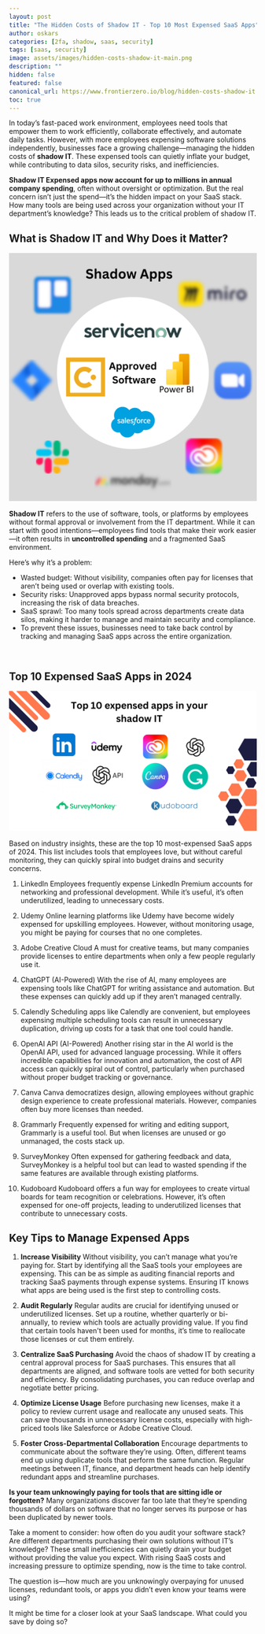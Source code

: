 ```yaml
---
layout: post
title: "The Hidden Costs of Shadow IT - Top 10 Most Expensed SaaS Apps"
author: oskars
categories: [2fa, shadow, saas, security]
tags: [saas, security]
image: assets/images/hidden-costs-shadow-it-main.png
description: ""
hidden: false
featured: false
canonical_url: https://www.frontierzero.io/blog/hidden-costs-shadow-it
toc: true
---
```


In today’s fast-paced work environment, employees need tools that empower them to work efficiently, collaborate effectively, and automate daily tasks. However, with more employees expensing software solutions independently, businesses face a growing challenge—managing the hidden costs of <b>shadow IT</b>. These expensed tools can quietly inflate your budget, while contributing to data silos, security risks, and inefficiencies.

<b>Shadow IT Expensed apps now account for up to millions in annual company spending</b>, often without oversight or optimization. But the real concern isn’t just the spend—it’s the hidden impact on your SaaS stack. How many tools are being used across your organization without your IT department’s knowledge? This leads us to the critical problem of shadow IT.

## What is Shadow IT and Why Does it Matter?

![What is Shadow IT?](/assets/images/shadow-saas-apps-main.png)

<b>Shadow IT</b> refers to the use of software, tools, or platforms by employees without formal approval or involvement from the IT department. While it can start with good intentions—employees find tools that make their work easier—it often results in <b>uncontrolled spending</b> and a fragmented SaaS environment.

Here’s why it’s a problem:

- Wasted budget: Without visibility, companies often pay for licenses that aren’t being used or overlap with existing tools.
- Security risks: Unapproved apps bypass normal security protocols, increasing the risk of data breaches.
- SaaS sprawl: Too many tools spread across departments create data silos, making it harder to manage and maintain security and compliance.
- To prevent these issues, businesses need to take back control by tracking and managing SaaS apps across the entire organization.

<br/>

## Top 10 Expensed SaaS Apps in 2024

![Top 10 Expensed SaaS Apps in 2024](/assets/images/top-10-most-expensed-saas-apps.png)

Based on industry insights, these are the top 10 most-expensed SaaS apps of 2024. This list includes tools that employees love, but without careful monitoring, they can quickly spiral into budget drains and security concerns.

1. LinkedIn
Employees frequently expense LinkedIn Premium accounts for networking and professional development. While it’s useful, it’s often underutilized, leading to unnecessary costs.

2. Udemy
Online learning platforms like Udemy have become widely expensed for upskilling employees. However, without monitoring usage, you might be paying for courses that no one completes.

3. Adobe Creative Cloud
A must for creative teams, but many companies provide licenses to entire departments when only a few people regularly use it.

4. ChatGPT (AI-Powered)
With the rise of AI, many employees are expensing tools like ChatGPT for writing assistance and automation. But these expenses can quickly add up if they aren’t managed centrally.

5. Calendly
Scheduling apps like Calendly are convenient, but employees expensing multiple scheduling tools can result in unnecessary duplication, driving up costs for a task that one tool could handle.

6. OpenAI API (AI-Powered)
Another rising star in the AI world is the OpenAI API, used for advanced language processing. While it offers incredible capabilities for innovation and automation, the cost of API access can quickly spiral out of control, particularly when purchased without proper budget tracking or governance.

7. Canva
Canva democratizes design, allowing employees without graphic design experience to create professional materials. However, companies often buy more licenses than needed.

8. Grammarly
Frequently expensed for writing and editing support, Grammarly is a useful tool. But when licenses are unused or go unmanaged, the costs stack up.

9. SurveyMonkey
Often expensed for gathering feedback and data, SurveyMonkey is a helpful tool but can lead to wasted spending if the same features are available through existing platforms.

10. Kudoboard
Kudoboard offers a fun way for employees to create virtual boards for team recognition or celebrations. However, it’s often expensed for one-off projects, leading to underutilized licenses that contribute to unnecessary costs.


## Key Tips to Manage Expensed Apps

1. <b>Increase Visibility</b>
Without visibility, you can’t manage what you’re paying for. Start by identifying all the SaaS tools your employees are expensing. This can be as simple as auditing financial reports and tracking SaaS payments through expense systems. Ensuring IT knows what apps are being used is the first step to controlling costs.

2. <b>Audit Regularly</b>
Regular audits are crucial for identifying unused or underutilized licenses. Set up a routine, whether quarterly or bi-annually, to review which tools are actually providing value. If you find that certain tools haven't been used for months, it’s time to reallocate those licenses or cut them entirely.

3. <b>Centralize SaaS Purchasing</b>
Avoid the chaos of shadow IT by creating a central approval process for SaaS purchases. This ensures that all departments are aligned, and software tools are vetted for both security and efficiency. By consolidating purchases, you can reduce overlap and negotiate better pricing.

4. <b>Optimize License Usage</b>
Before purchasing new licenses, make it a policy to review current usage and reallocate any unused seats. This can save thousands in unnecessary license costs, especially with high-priced tools like Salesforce or Adobe Creative Cloud.

5. <b>Foster Cross-Departmental Collaboration</b>
Encourage departments to communicate about the software they’re using. Often, different teams end up using duplicate tools that perform the same function. Regular meetings between IT, finance, and department heads can help identify redundant apps and streamline purchases.


<b>Is your team unknowingly paying for tools that are sitting idle or forgotten?</b> Many organizations discover far too late that they’re spending thousands of dollars on software that no longer serves its purpose or has been duplicated by newer tools.

Take a moment to consider: how often do you audit your software stack? Are different departments purchasing their own solutions without IT’s knowledge? These small inefficiencies can quietly drain your budget without providing the value you expect. With rising SaaS costs and increasing pressure to optimize spending, now is the time to take control.

The question is—how much are you unknowingly overpaying for unused licenses, redundant tools, or apps you didn’t even know your teams were using?

It might be time for a closer look at your SaaS landscape. What could you save by doing so?